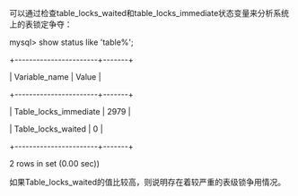 

可以通过检查table_locks_waited和table_locks_immediate状态变量来分析系统上的表锁定争夺：

mysql> show status like 'table%';

+-----------------------+-------+

| Variable_name | Value |

+-----------------------+-------+

| Table_locks_immediate | 2979 |

| Table_locks_waited | 0 |

+-----------------------+-------+

2 rows in set (0.00 sec))

如果Table_locks_waited的值比较高，则说明存在着较严重的表级锁争用情况。



